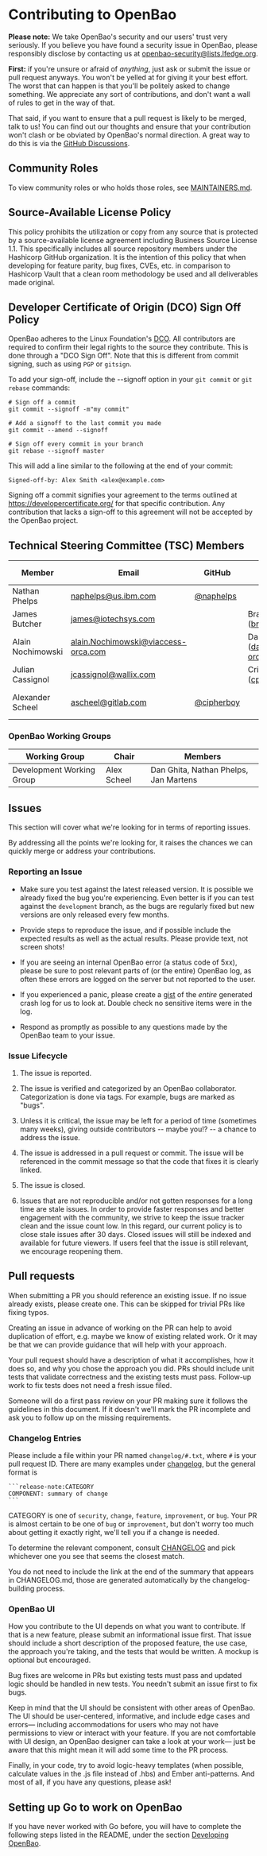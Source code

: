 # Contributing to OpenBao

**Please note:** We take OpenBao's security and our users' trust very seriously.
If you believe you have found a security issue in OpenBao, please responsibly
disclose by contacting us at openbao-security@lists.lfedge.org.

**First:** if you're unsure or afraid of _anything_, just ask or submit the
issue or pull request anyways. You won't be yelled at for giving it your best
effort. The worst that can happen is that you'll be politely asked to change
something. We appreciate any sort of contributions, and don't want a wall of
rules to get in the way of that.

That said, if you want to ensure that a pull request is likely to be merged,
talk to us! You can find out our thoughts and ensure that your contribution
won't clash or be obviated by OpenBao's normal direction. A great way to do this
is via the [GitHub Discussions][2].

## Community Roles

To view community roles or who holds those roles, see [MAINTAINERS.md](MAINTAINERS.md).

## Source-Available License Policy

This policy prohibits the utilization or copy from any source that is protected
by a source-available license agreement including Business Source License 1.1.
This specifically includes all source repository members under the Hashicorp GitHub
organization. It is the intention of this policy that when developing for feature
parity, bug fixes, CVEs, etc. in comparison to Hashicorp Vault that a clean room
methodology be used and all deliverables made original.

## Developer Certificate of Origin (DCO) Sign Off Policy

OpenBao adheres to the Linux Foundation's [DCO](https://developercertificate.org/).
All contributors are required to confirm their legal rights to the source they
contribute. This is done through a "DCO Sign Off". Note that this is different from
commit signing, such as using `PGP` or `gitsign`.

To add your sign-off, include the --signoff option in your `git commit` or `git rebase`
commands:

```
# Sign off a commit
git commit --signoff -m"my commit"

# Add a signoff to the last commit you made
git commit --amend --signoff

# Sign off every commit in your branch
git rebase --signoff master
```

This will add a line similar to the following at the end of your commit:

```
Signed-off-by: Alex Smith <alex@example.com>
```

Signing off a commit signifies your agreement to the terms outlined at
https://developercertificate.org/ for that specific contribution. Any contribution
that lacks a sign-off to this agreement will not be accepted by the OpenBao project.

## Technical Steering Committee (TSC) Members

| Member            | Email                               | GitHub                                     | Alternate                               | Company/Organization      | TSC Position       |
|-------------------|-------------------------------------|--------------------------------------------|-----------------------------------------|---------------------------|--------------------|
| Nathan Phelps     | naphelps@us.ibm.com                 | [@naphelps](https://github.com/naphelps)   |                                         | IBM                       | Member             |
| James Butcher     | james@iotechsys.com                 |                                            | Brad Corrion (brad@iotechsys.com)       | IOTech Systems            | Member             |
| Alain Nochimowski | alain.Nochimowski@viaccess-orca.com |                                            | Dan Ghita (dan.ghita@viaccess-orca.com) | Viaccess-Orca             | Member             |
| Julian Cassignol  | jcassignol@wallix.com               |                                            | Cristian Popi (cpopi@wallix.com)        | Wallix                    | Member             |
| Alexander Scheel  | ascheel@gitlab.com                  | [@cipherboy](https://github.com/cipherboy) |                                         | GitLab                    | Chair (non-voting) |


### OpenBao Working Groups

| Working Group             | Chair       | Members                               |
|---------------------------|-------------| ------------------------------------- |
| Development Working Group | Alex Scheel | Dan Ghita, Nathan Phelps, Jan Martens |


## Issues

This section will cover what we're looking for in terms of reporting issues.

By addressing all the points we're looking for, it raises the chances we can
quickly merge or address your contributions.

### Reporting an Issue

* Make sure you test against the latest released version. It is possible we
  already fixed the bug you're experiencing. Even better is if you can test
  against the `development` branch, as the bugs are regularly fixed but new versions
  are only released every few months.

* Provide steps to reproduce the issue, and if possible include the expected
  results as well as the actual results. Please provide text, not screen shots!

* If you are seeing an internal OpenBao error (a status code of 5xx), please be
  sure to post relevant parts of (or the entire) OpenBao log, as often these
  errors are logged on the server but not reported to the user.

* If you experienced a panic, please create a [gist](https://gist.github.com)
  of the *entire* generated crash log for us to look at. Double check
  no sensitive items were in the log.

* Respond as promptly as possible to any questions made by the OpenBao
  team to your issue.

### Issue Lifecycle

1. The issue is reported.

2. The issue is verified and categorized by an OpenBao collaborator.
   Categorization is done via tags. For example, bugs are marked as "bugs".

3. Unless it is critical, the issue may be left for a period of time (sometimes
   many weeks), giving outside contributors -- maybe you!? -- a chance to
   address the issue.

4. The issue is addressed in a pull request or commit. The issue will be
   referenced in the commit message so that the code that fixes it is clearly
   linked.

5. The issue is closed.

6. Issues that are not reproducible and/or not gotten responses for a long time are
   stale issues. In order to provide faster responses and better engagement with
   the community, we strive to keep the issue tracker clean and the issue count
   low. In this regard, our current policy is to close stale issues after 30 days.
   Closed issues will still be indexed and available for future viewers. If users
   feel that the issue is still relevant, we encourage reopening them.

## Pull requests

When submitting a PR you should reference an existing issue. If no issue already exists,
please create one. This can be skipped for trivial PRs like fixing typos.

Creating an issue in advance of working on the PR can help to avoid duplication of effort,
e.g. maybe we know of existing related work. Or it may be that we can provide guidance
that will help with your approach.

Your pull request should have a description of what it accomplishes, how it does so,
and why you chose the approach you did.  PRs should include unit tests that validate
correctness and the existing tests must pass. Follow-up work to fix tests
does not need a fresh issue filed.

Someone will do a first pass review on your PR making sure it follows the guidelines
in this document. If it doesn't we'll mark the PR incomplete and ask you to follow
up on the missing requirements.

### Changelog Entries
Please include a file within your PR named `changelog/#.txt`, where `#` is your
pull request ID.  There are many examples under [changelog](changelog/), but
the general format is

````
```release-note:CATEGORY
COMPONENT: summary of change
```
````

CATEGORY is one of `security`, `change`, `feature`, `improvement`, or `bug`.
Your PR is almost certain to be one of `bug` or `improvement`, but don't
worry too much about getting it exactly right, we'll tell you if a change is
needed.

To determine the relevant component, consult [CHANGELOG](CHANGELOG.md) and pick
whichever one you see that seems the closest match.

You do not need to include the link at the end of the summary that appears in
CHANGELOG.md, those are generated automatically by the changelog-building
process.

### OpenBao UI

How you contribute to the UI depends on what you want to contribute. If that is
a new feature, please submit an informational issue first.  That issue
should include a short description of the proposed feature, the use case,
the approach you're taking, and the tests that would be written.  A mockup
is optional but encouraged.

Bug fixes are welcome in PRs but existing tests must pass and updated logic
should be handled in new tests.  You needn't submit an issue first to fix bugs.

Keep in mind that the UI should be consistent with other areas of OpenBao.
The UI should be user-centered, informative, and include edge cases and errors—
including accommodations for users who may not have permissions to view or
interact with your feature. If you are not comfortable with UI design, an OpenBao
designer can take a look at your work— just be aware that this might mean
it will add some time to the PR process.

Finally, in your code, try to avoid logic-heavy templates (when possible,
calculate values in the .js file instead of .hbs) and Ember anti-patterns.
And most of all, if you have any questions, please ask!

## Setting up Go to work on OpenBao

If you have never worked with Go before, you will have to complete the
following steps listed in the README, under the section [Developing OpenBao][1].

[1]: https://github.com/openbao/openbao#developing-openbao
[2]: https://github.com/openbao/openbao/discussions
